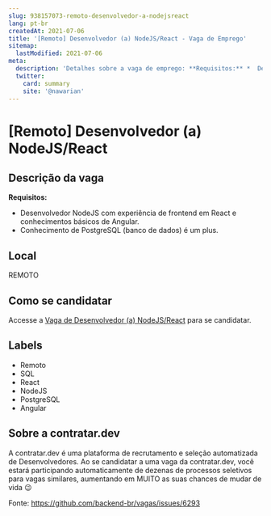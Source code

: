 ```yaml
---
slug: 938157073-remoto-desenvolvedor-a-nodejsreact
lang: pt-br
createdAt: 2021-07-06
title: '[Remoto] Desenvolvedor (a) NodeJS/React - Vaga de Emprego'
sitemap:
  lastModified: 2021-07-06
meta:
  description: 'Detalhes sobre a vaga de emprego: **Requisitos:** *  Desenvolvedor NodeJS com experiência de frontend em React e conhecimentos básicos de Angular. *  Conhecimento de PostgreSQL (banco de dados) é um plus.'
  twitter:
    card: summary
    site: '@nawarian'
---
```


# [Remoto] Desenvolvedor (a) NodeJS/React

## Descrição da vaga 
**Requisitos:**

*   Desenvolvedor NodeJS com experiência de frontend em React e conhecimentos básicos de Angular.
*   Conhecimento de PostgreSQL (banco de dados) é um plus.
## Local 
REMOTO 
## Como se candidatar 
Accesse a [Vaga de Desenvolvedor (a) NodeJS/React](https://vaga.contratar.dev/apply/full/9aadf3ee-e87a-4144-abd1-b661b406a4be) para se candidatar. 
## Labels 
* Remoto 
* SQL 
* React 
* NodeJS 
* PostgreSQL 
* Angular 
## Sobre a contratar.dev 
A contratar.dev é uma plataforma de recrutamento e seleção automatizada de Desenvolvedores. Ao se candidatar a uma vaga da contratar.dev, você estará participando automaticamente de dezenas de processos seletivos para vagas similares, aumentando em MUITO as suas chances de mudar de vida 😉 


Fonte: https://github.com/backend-br/vagas/issues/6293
